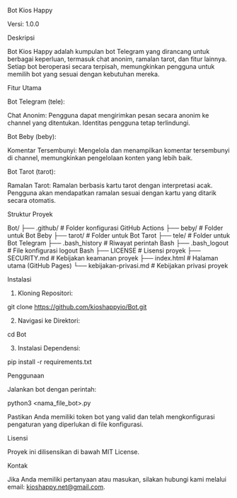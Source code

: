 Bot Kios Happy

Versi: 1.0.0



Deskripsi

Bot Kios Happy adalah kumpulan bot Telegram yang dirancang untuk berbagai keperluan, termasuk chat anonim, ramalan tarot, dan fitur lainnya. Setiap bot beroperasi secara terpisah, memungkinkan pengguna untuk memilih bot yang sesuai dengan kebutuhan mereka.

Fitur Utama

Bot Telegram (tele):

Chat Anonim: Pengguna dapat mengirimkan pesan secara anonim ke channel yang ditentukan. Identitas pengguna tetap terlindungi.


Bot Beby (beby):

Komentar Tersembunyi: Mengelola dan menampilkan komentar tersembunyi di channel, memungkinkan pengelolaan konten yang lebih baik.


Bot Tarot (tarot):

Ramalan Tarot: Ramalan berbasis kartu tarot dengan interpretasi acak. Pengguna akan mendapatkan ramalan sesuai dengan kartu yang ditarik secara otomatis.



Struktur Proyek

Bot/
  ├── .github/             # Folder konfigurasi GitHub Actions
  ├── beby/                # Folder untuk Bot Beby
  ├── tarot/               # Folder untuk Bot Tarot
  ├── tele/                # Folder untuk Bot Telegram
  ├── .bash_history         # Riwayat perintah Bash
  ├── .bash_logout          # File konfigurasi logout Bash
  ├── LICENSE               # Lisensi proyek
  ├── SECURITY.md          # Kebijakan keamanan proyek
  ├── index.html           # Halaman utama (GitHub Pages)
  └── kebijakan-privasi.md  # Kebijakan privasi proyek

Instalasi

1. Kloning Repositori:

git clone https://github.com/kioshappyio/Bot.git


2. Navigasi ke Direktori:

cd Bot


3. Instalasi Dependensi:

pip install -r requirements.txt



Penggunaan

Jalankan bot dengan perintah:

python3 <nama_file_bot>.py

Pastikan Anda memiliki token bot yang valid dan telah mengkonfigurasi pengaturan yang diperlukan di file konfigurasi.


Lisensi

Proyek ini dilisensikan di bawah MIT License.

Kontak

Jika Anda memiliki pertanyaan atau masukan, silakan hubungi kami melalui email: kioshappy.net@gmail.com.
